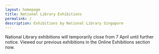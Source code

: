 ```yaml
---
layout: homepage
title: National Library Exhibitions
permalink: /
description: Exhibitions by National Library Singapore
---
```

<!-- Type your notification here - the notification bar will not appear if this is empty. For other changes, refer to _data/homepage.yml to edit the homepage -->
National Library exhibitions will temporarily close from 7 April until further notice.
Viewed our previous exhibitions in the Online Exhibitions section now.
